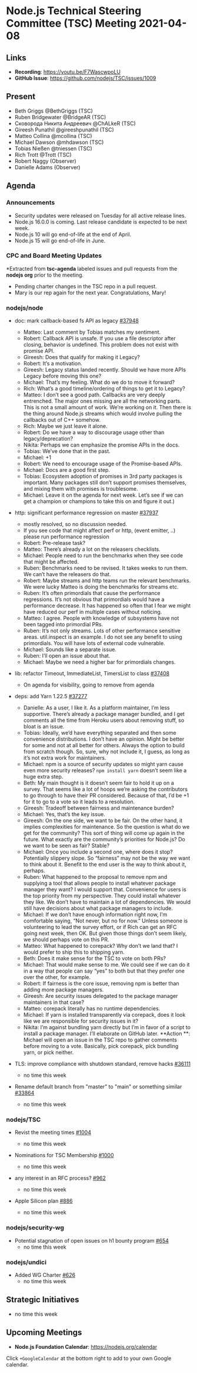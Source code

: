 # Node.js Technical Steering Committee (TSC) Meeting 2021-04-08

## Links

* **Recording**: <https://youtu.be/F7WascwpoLU>
* **GitHub Issue**: <https://github.com/nodejs/TSC/issues/1009>

## Present

* Beth Griggs @BethGriggs (TSC)
* Ruben Bridgewater @BridgeAR (TSC)
* Сковорода Никита Андреевич @ChALkeR (TSC)
* Gireesh Punathil @gireeshpunathil (TSC)
* Matteo Collina @mcollina (TSC)
* Michael Dawson @mhdawson (TSC)
* Tobias Nießen @tniessen (TSC)
* Rich Trott @Trott (TSC)
* Robert Naggy (Observer)
* Danielle Adams (Observer)

## Agenda

### Announcements

* Security updates were released on Tuesday for all active release lines.
* Node.js 16.0.0 is coming. Last release candidate is expected to be next week.
* Node.js 10 will go end-of-life at the end of April.
* Node.js 15 will go end-of-life in June.

### CPC and Board Meeting Updates

\*Extracted from **tsc-agenda** labeled issues and pull requests from the **nodejs org** prior to the meeting.

* Pending charter changes in the TSC repo in a pull request.
* Mary is our rep again for the next year. Congratulations, Mary!

### nodejs/node

* doc: mark callback-based fs API as legacy [#37948](https://github.com/nodejs/node/pull/37948)
  * Matteo: Last comment by Tobias matches my sentiment.
  * Robert: Callback API is unsafe. If you use a file descriptor after closing, behavior is undefined. This problem does not exist with promise API.
  * Gireesh: Does that qualify for making it Legacy?
  * Robert: It’s a motivation.
  * Gireesh: Legacy status landed recently. Should we have more APIs Legacy before moving this one?
  * Michael: That’s my feeling. What do we do to move it forward?
  * Rich: What’s a good timeline/ordering of things to get it to Legacy?
  * Matteo: I don’t see a good path. Callbacks are very deeply entrenched. The major ones missing are all the networking parts. This is not a small amount of work. We’re working on it.  Then there is the thing around Node.js streams which would involve pulling the callbacks out of C++ somehow.
  * Rich: Maybe we just leave it alone.
  * Robert: Do we have a way to discourage usage other than legacy/deprecation?
  * Nikita: Perhaps we can emphasize the promise APIs in the docs.
  * Tobias: We’ve done that in the past.
  * Michael: +1
  * Robert: We need to encourage usage of the Promise-based APIs.
  * Michael: Docs are a good first step.
  * Tobias: Ecosystem adoption of promises in 3rd party packages is important. Many packages still don’t support promises themselves, and mixing them with promises is troublesome.
  * Michael: Leave it on the agenda for next week. Let’s see if we can get a champion or champions to take this on and figure it out.)

* http: significant performance regression on master [#37937](https://github.com/nodejs/node/issues/37937)
  * mostly resolved, so no discussion needed.
  * If you see code that might affect perf or http, (event emitter, ..) please run performance
    regression
  * Robert: Pre-release task?
  * Matteo: There’s already a lot on the releasers checklists.
  * Michael: People need to run the benchmarks when they see code that might be affected.
  * Ruben: Benchmarks need to be revised. It takes weeks to run them. We can’t have the releasers do that.
  * Robert: Maybe streams and http teams run the relevant benchmarks. We were lucky Matteo is doing the benchmarks for streams etc.
  * Ruben: It’s often primordials that cause the performance regressions. It’s not obvious that primordials would have a performance decrease. It has happened so often that I fear we might have reduced our perf in multiple cases without noticing.
  * Matteo: I agree. People with knowledge of subsystems have not been tagged into primordial PRs.
  * Ruben: It’s not only streams. Lots of other performance sensitive areas. util.inspect is an example. I do not see any benefit to using primordials. You will have lots of external code vulnerable.
  * Michael: Sounds like a separate issue.
  * Ruben: I’ll open an issue about that.
  * Michael: Maybe we need a higher bar for primordials changes.

* lib: refactor Timeout, ImmediateList, TimersList to class [#37408](https://github.com/nodejs/node/pull/37408)
  * On agenda for visibility, going to remove from agenda

* deps: add Yarn 1.22.5 [#37277](https://github.com/nodejs/node/pull/37277)
  * Danielle: As a user, I like it. As a platform maintainer, I’m less supportive. There’s already a package manager bundled, and I get comments all the time from Heroku users about removing stuff, so bloat is an issue.
  * Tobias: Ideally, we’d have everything separated and then some convenience distributions. I don’t have an opinion. Might be better for some and not at all better for others. Always the option to build from scratch though. So, sure, why not include it, I guess, as long as it’s not extra work for maintainers.
  * Michael: npm is a source of security updates so might yarn cause even more security releases? `npm install yarn` doesn’t seem like a huge extra step.
  * Beth: My main thought is it doesn’t seem fair to hold it up on a survey. That seems like a lot of hoops we’re asking the contributors to go through to have their PR considered. Because of that, I’d be +1 for it to go to a vote so it leads to a resolution.
  * Gireesh: Tradeoff between fairness and maintenance burden?
  * Michael: Yes, that’s the key issue.
  * Gireesh: On the one side, we want to be fair. On the other hand, it implies complexities for maintenance. So the question is what do we get for the community? This sort of thing will come up again in the future. What exactly are the community’s priorities for Node.js? Do we want to be seen as fair? Stable?
  * Michael: Once you include a second one, where does it stop? Potentially slippery slope. So “fairness” may not be the way we want to think about it. Benefit to the end user is the way to think about it, perhaps.
  * Ruben: What happened to the proposal to remove npm and supplying a tool that allows people to install whatever package manager they want? I would support that. Convenience for users is the top priority from my perspective. They could install whatever they like. We don’t have to maintain a lot of dependencies. We would still have decisions about what package managers to include.
  * Michael: If we don’t have enough information right now, I’m comfortable saying, “Not never, but no for now.” Unless someone is volunteering to lead the survey effort, or if Rich can get an RFC going next week, then OK. But given those things don’t seem likely, we should perhaps vote on this PR.
  * Matteo: What happened to corepack? Why don’t we land that? I would prefer to ship this to shipping yarn.
  * Beth: Does it make sense for the TSC to vote on both PRs?
  * Michael: That would make sense to me. We could see if we can do it in a way that people can say “yes” to both but that they prefer one over the other, for example.
  * Robert: If fairness is the core issue, removing npm is better than adding more package managers.
  * Gireesh: Are security issues delegated to the package manager maintainers in that case?
  * Matteo: corepack literally has no runtime dependencies.
  * Michael: If yarn is installed transparently via corepack, does it look like we are responsible for security issues in it?
  * Nikita: I’m against bundling yarn directly but I’m in favor of a script to install a package manager. I’ll elaborate on GitHub later.
    \*\*Action  \*\*: Michael will open an issue in the TSC repo to gather comments before moving to a vote. Basically, pick corepack, pick bundling yarn, or pick neither.

* TLS: improve compliance with shutdown standard, remove hacks [#36111](https://github.com/nodejs/node/pull/36111)
  * no time this week

* Rename default branch from "master" to "main" or something similar [#33864](https://github.com/nodejs/node/issues/33864)
  * no time this week

### nodejs/TSC

* Revist the meeting times [#1004](https://github.com/nodejs/TSC/issues/1004)
  * no time this week

* Nominations for TSC Membership [#1000](https://github.com/nodejs/TSC/issues/1000)
  * no time this week

* any interest in an RFC process? [#962](https://github.com/nodejs/TSC/issues/962)
  * no time this week

* Apple Silicon plan [#886](https://github.com/nodejs/TSC/issues/886)
  * no time this week

### nodejs/security-wg

* Potential stagnation of open issues on h1 bounty program [#654](https://github.com/nodejs/security-wg/issues/654)
  * no time this week

### nodejs/undici

* Added WG Charter [#626](https://github.com/nodejs/undici/pull/626)
  * no time this week

## Strategic Initiatives

* no time this week

## Upcoming Meetings

* **Node.js Foundation Calendar**: <https://nodejs.org/calendar>

Click `+GoogleCalendar` at the bottom right to add to your own Google calendar.

